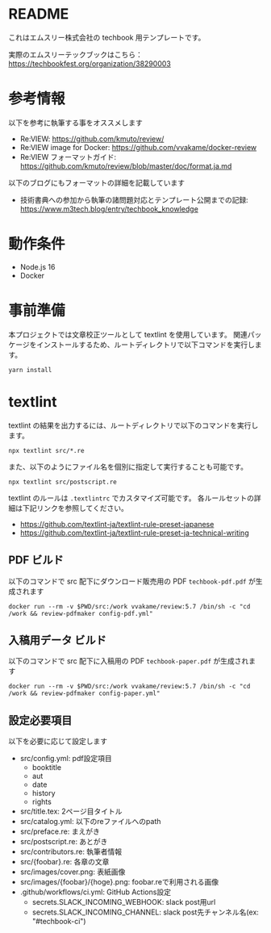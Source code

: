 # README

これはエムスリー株式会社の techbook 用テンプレートです。

実際のエムスリーテックブックはこちら：https://techbookfest.org/organization/38290003

# 参考情報

以下を参考に執筆する事をオススメします

- Re:VIEW: https://github.com/kmuto/review/
- Re:VIEW image for Docker: https://github.com/vvakame/docker-review
- Re:VIEW フォーマットガイド: https://github.com/kmuto/review/blob/master/doc/format.ja.md

以下のブログにもフォーマットの詳細を記載しています

- 技術書典への参加から執筆の諸問題対応とテンプレート公開までの記録: https://www.m3tech.blog/entry/techbook_knowledge


# 動作条件

- Node.js 16
- Docker

# 事前準備

本プロジェクトでは文章校正ツールとして textlint を使用しています。
関連パッケージをインストールするため、ルートディレクトリで以下コマンドを実行します。

```
yarn install
```

# textlint

textlint の結果を出力するには、ルートディレクトリで以下のコマンドを実行します。

```
npx textlint src/*.re
```

また、以下のようにファイル名を個別に指定して実行することも可能です。

```
npx textlint src/postscript.re
```

textlint のルールは `.textlintrc` でカスタマイズ可能です。
各ルールセットの詳細は下記リンクを参照してください。

- https://github.com/textlint-ja/textlint-rule-preset-japanese
- https://github.com/textlint-ja/textlint-rule-preset-ja-technical-writing

## PDF ビルド

以下のコマンドで src 配下にダウンロード販売用の PDF `techbook-pdf.pdf` が生成されます

```
docker run --rm -v $PWD/src:/work vvakame/review:5.7 /bin/sh -c "cd /work && review-pdfmaker config-pdf.yml"
```

## 入稿用データ ビルド

以下のコマンドで src 配下に入稿用の PDF `techbook-paper.pdf` が生成されます

```
docker run --rm -v $PWD/src:/work vvakame/review:5.7 /bin/sh -c "cd /work && review-pdfmaker config-paper.yml"
```


## 設定必要項目

以下を必要に応じて設定します

 - src/config.yml: pdf設定項目
    - booktitle
    - aut
    - date
    - history
    - rights
 - src/title.tex: 2ページ目タイトル
 - src/catalog.yml: 以下のreファイルへのpath
 - src/preface.re: まえがき
 - src/postscript.re: あとがき
 - src/contributors.re: 執筆者情報
 - src/{foobar}.re: 各章の文章
 - src/images/cover.png: 表紙画像
 - src/images/{foobar}/{hoge}.png: foobar.reで利用される画像
 - .github/workflows/ci.yml: GitHub Actions設定
    - secrets.SLACK_INCOMING_WEBHOOK: slack post用url
    - secrets.SLACK_INCOMING_CHANNEL: slack post先チャンネル名(ex: "#techbook-ci")
